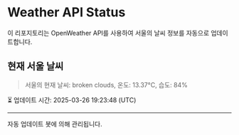 
# Weather API Status

이 리포지토리는 OpenWeather API를 사용하여 서울의 날씨 정보를 자동으로 업데이트합니다.

## 현재 서울 날씨
> 서울의 현재 날씨: broken clouds, 온도: 13.37°C, 습도: 84%

⏳ 업데이트 시간: 2025-03-26 19:23:48 (UTC)

---
자동 업데이트 봇에 의해 관리됩니다.
